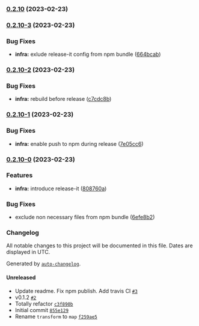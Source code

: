 

### [0.2.10](https://github.com/lightness/type-comparator/compare/v0.2.10-3...v0.2.10) (2023-02-23)

### [0.2.10-3](https://github.com/lightness/type-comparator/compare/v0.2.10-2...v0.2.10-3) (2023-02-23)


### Bug Fixes

* **infra:** exlude release-it config from npm bundle ([664bcab](https://github.com/lightness/type-comparator/commit/664bcab573546f5ca1c427854d4f6da47209b0d6))

### [0.2.10-2](https://github.com/lightness/type-comparator/compare/v0.2.10-1...v0.2.10-2) (2023-02-23)


### Bug Fixes

* **infra:** rebuild before release ([c7cdc8b](https://github.com/lightness/type-comparator/commit/c7cdc8b864116faaa0def3b353a5d0950fc89bcd))

### [0.2.10-1](https://github.com/lightness/type-comparator/compare/v0.2.10-0...v0.2.10-1) (2023-02-23)


### Bug Fixes

* **infra:** enable push to npm during release ([7e05cc6](https://github.com/lightness/type-comparator/commit/7e05cc60883552513f370bd504cde0af77128a2b))

### [0.2.10-0](https://github.com/lightness/type-comparator/compare/v0.2.9...v0.2.10-0) (2023-02-23)


### Features

* **infra:** introduce release-it ([808760a](https://github.com/lightness/type-comparator/commit/808760ad39128a23cc6ef91f7fe3410117809d00))


### Bug Fixes

* exclude non necessary files from npm bundle ([6efe8b2](https://github.com/lightness/type-comparator/commit/6efe8b2b0806f655ea5ead0de58efb1f0c2256d0))

### Changelog

All notable changes to this project will be documented in this file. Dates are displayed in UTC.

Generated by [`auto-changelog`](https://github.com/CookPete/auto-changelog).

#### Unreleased

- Update readme. Fix npm publish. Add travis CI [`#3`](https://github.com/lightness/type-comparator/pull/3)
- v0.1.2 [`#2`](https://github.com/lightness/type-comparator/pull/2)
- Totally refactor [`c3f890b`](https://github.com/lightness/type-comparator/commit/c3f890b5e7b4abffd55942e62d1e9cc27a6e512e)
- Initial commit [`855e129`](https://github.com/lightness/type-comparator/commit/855e12996f2b89e0966896ab06c5eae0c4f86943)
- Rename `transform` to `map` [`f259ae5`](https://github.com/lightness/type-comparator/commit/f259ae57b0a86f1ff5e758faab6a774ee1599bde)